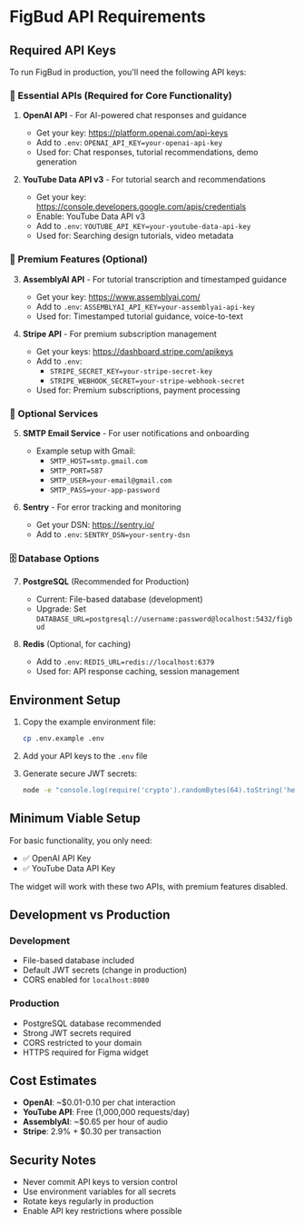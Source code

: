 # FigBud API Requirements

## Required API Keys

To run FigBud in production, you'll need the following API keys:

### 🚀 Essential APIs (Required for Core Functionality)

1. **OpenAI API** - For AI-powered chat responses and guidance
   - Get your key: https://platform.openai.com/api-keys
   - Add to `.env`: `OPENAI_API_KEY=your-openai-api-key`
   - Used for: Chat responses, tutorial recommendations, demo generation

2. **YouTube Data API v3** - For tutorial search and recommendations
   - Get your key: https://console.developers.google.com/apis/credentials
   - Enable: YouTube Data API v3
   - Add to `.env`: `YOUTUBE_API_KEY=your-youtube-data-api-key`
   - Used for: Searching design tutorials, video metadata

### 💼 Premium Features (Optional)

3. **AssemblyAI API** - For tutorial transcription and timestamped guidance
   - Get your key: https://www.assemblyai.com/
   - Add to `.env`: `ASSEMBLYAI_API_KEY=your-assemblyai-api-key`
   - Used for: Timestamped tutorial guidance, voice-to-text

4. **Stripe API** - For premium subscription management
   - Get your keys: https://dashboard.stripe.com/apikeys
   - Add to `.env`: 
     - `STRIPE_SECRET_KEY=your-stripe-secret-key`
     - `STRIPE_WEBHOOK_SECRET=your-stripe-webhook-secret`
   - Used for: Premium subscriptions, payment processing

### 📧 Optional Services

5. **SMTP Email Service** - For user notifications and onboarding
   - Example setup with Gmail:
     - `SMTP_HOST=smtp.gmail.com`
     - `SMTP_PORT=587`
     - `SMTP_USER=your-email@gmail.com`
     - `SMTP_PASS=your-app-password`

6. **Sentry** - For error tracking and monitoring
   - Get your DSN: https://sentry.io/
   - Add to `.env`: `SENTRY_DSN=your-sentry-dsn`

### 🗄️ Database Options

7. **PostgreSQL** (Recommended for Production)
   - Current: File-based database (development)
   - Upgrade: Set `DATABASE_URL=postgresql://username:password@localhost:5432/figbud`

8. **Redis** (Optional, for caching)
   - Add to `.env`: `REDIS_URL=redis://localhost:6379`
   - Used for: API response caching, session management

## Environment Setup

1. Copy the example environment file:
   ```bash
   cp .env.example .env
   ```

2. Add your API keys to the `.env` file

3. Generate secure JWT secrets:
   ```bash
   node -e "console.log(require('crypto').randomBytes(64).toString('hex'))"
   ```

## Minimum Viable Setup

For basic functionality, you only need:
- ✅ OpenAI API Key
- ✅ YouTube Data API Key

The widget will work with these two APIs, with premium features disabled.

## Development vs Production

### Development
- File-based database included
- Default JWT secrets (change in production)
- CORS enabled for `localhost:8080`

### Production
- PostgreSQL database recommended
- Strong JWT secrets required
- CORS restricted to your domain
- HTTPS required for Figma widget

## Cost Estimates

- **OpenAI**: ~$0.01-0.10 per chat interaction
- **YouTube API**: Free (1,000,000 requests/day)
- **AssemblyAI**: ~$0.65 per hour of audio
- **Stripe**: 2.9% + $0.30 per transaction

## Security Notes

- Never commit API keys to version control
- Use environment variables for all secrets
- Rotate keys regularly in production
- Enable API key restrictions where possible